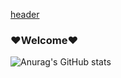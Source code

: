 
[header](https://capsule-render.vercel.app/api?type=wave&color=auto&height=300&section=header&text=capsule%20render&fontSize=90)


<!-- ![header](https://capsule-render.vercel.app/api?text=Welcome&fontSize=30&rotate=-35) -->

### ❤️Welcome❤️



![Anurag's GitHub stats](https://github-readme-stats.vercel.app/api?username=lxxyeon&show_icons=true&theme=buefy&hide=stars)


<!--



**lxxyeon/lxxyeon** is a ✨ _special_ ✨ repository because its `README.md` (this file) appears on your GitHub profile.

Here are some ideas to get you started:

- 🔭 I’m currently working on ...
- 🌱 I’m currently learning ...
- 👯 I’m looking to collaborate on ...
- 🤔 I’m looking for help with ...
- 💬 Ask me about ...
- 📫 How to reach me: ...
- 😄 Pronouns: ...
- ⚡ Fun fact: ...
-->
